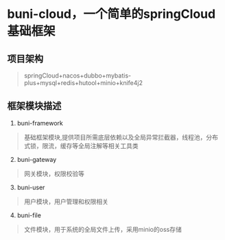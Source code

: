 # buni-cloud，一个简单的springCloud基础框架
## 项目架构
> springCloud+nacos+dubbo+mybatis-plus+mysql+redis+hutool+minio+knife4j2
## 框架模块描述
1. buni-framework
> 基础框架模块,提供项目所需底层依赖以及全局异常拦截器，线程池，分布式锁，限流，缓存等全局注解等相关工具类
2. buni-gateway
> 网关模块，权限校验等
3. buni-user
> 用户模块，用户管理和权限相关
4. buni-file
> 文件模块，用于系统的全局文件上传，采用minio的oss存储